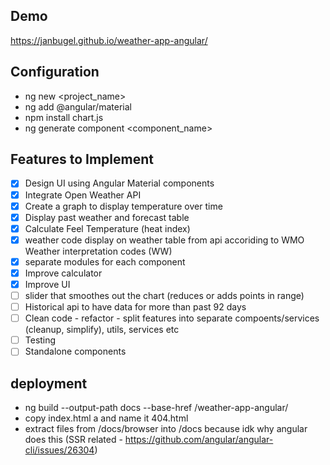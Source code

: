 ## Demo

https://janbugel.github.io/weather-app-angular/

## Configuration 

- ng new <project_name>
- ng add @angular/material
- npm install chart.js
- ng generate component <component_name>

## Features to Implement

- [x] Design UI using Angular Material components
- [x] Integrate Open Weather API
- [x] Create a graph to display temperature over time
- [x] Display past weather and forecast table
- [x] Calculate Feel Temperature (heat index)
- [x] weather code display on weather table from api accoriding to WMO Weather interpretation codes (WW) 
- [x] separate modules for each component
- [x] Improve calculator
- [x] Improve UI
- [ ] slider that smoothes out the chart (reduces or adds points in range)
- [ ] Historical api to have data for more than past 92 days
- [ ] Clean code - refactor - split features into separate compoents/services (cleanup, simplify), utils, services etc
- [ ] Testing
- [ ] Standalone components 

## deployment

- ng build --output-path docs --base-href /weather-app-angular/
- copy index.html a and name it 404.html
- extract files from /docs/browser into /docs because idk why angular does this (SSR related - https://github.com/angular/angular-cli/issues/26304) 

